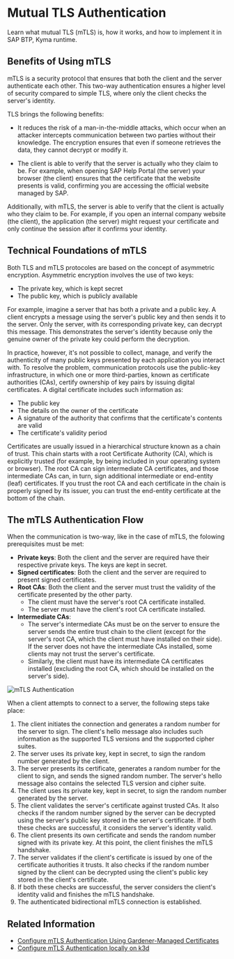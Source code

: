 # Mutual TLS Authentication
Learn what mutual TLS (mTLS) is, how it works, and how to implement it in SAP BTP, Kyma runtime.

## Benefits of Using mTLS
mTLS is a security protocol that ensures that both the client and the server authenticate each other. This two-way authentication ensures a higher level of security compared to simple TLS, where only the client checks the server's identity.

TLS brings the following benefits:

- It reduces the risk of a man-in-the-middle attacks, which occur when an attacker intercepts communication between two parties without their knowledge. The encryption ensures that even if someone retrieves the data, they cannot decrypt or modify it.

- The client is able to verify that the server is actually who they claim to be. For example, when opening SAP Help Portal (the server) your browser (the client) ensures that the certificate that the website presents is valid, confirming you are accessing the official website managed by SAP.

Additionally, with mTLS, the server is able to verify that the client is actually who they claim to be. For example, if you open an internal company website (the client), the application (the server) might request your certificate and only continue the session after it confirms your identity.

## Technical Foundations of mTLS
Both TLS and mTLS protocoles are based on the concept of asymmetric encryption. Asymmetric encryption involves the use of two keys:
- The private key, which is kept secret
- The public key, which is publicly available

For example, imagine a server that has both a private and a public key. A client encrypts a message using the server's public key and then sends it to the server. Only the server, with its corresponding private key, can decrypt this message. This demonstrates the server's identity because only the genuine owner of the private key could perform the decryption.

In practice, however, it's not possible to collect, manage, and verify the authenticity of many public keys presented by each application you interact with. To resolve the problem, communication protocols use the public-key infrastructure, in which one or more third-parties, known as certificate authorities (CAs), certify ownership of key pairs by issuing digital certificates. A digital certificate includes such information as:
- The public key
- The details on the owner of the certificate
- A signature of the authority that confirms that the certificate's contents are valid
- The certificate's validity period

Certificates are usually issued in a hierarchical structure known as a chain of trust. This chain starts with a root Certificate Authority (CA), which is explicitly trusted (for example, by being included in your operating system or browser). The root CA can sign intermediate CA certificates, and those intermediate CAs can, in turn, sign additional intermediate or end-entity (leaf) certificates. If you trust the root CA and each certificate in the chain is properly signed by its issuer, you can trust the end-entity certificate at the bottom of the chain.

## The mTLS Authentication Flow
When the communication is two-way, like in the case of mTLS, the folowing prerequisites must be met:
- **Private keys**: Both the client and the server are required have their respective private keys. The keys are kept in secret.
- **Signed certificates**: Both the client and the server are required to present signed certificates. 
- **Root CAs**: Both the client and the server must trust the validity of the certificate presented by the other party. 
  - The client must have the server's root CA certificate installed.
  - The server must have the client's root CA certificate installed.
- **Intermediate CAs**:
  - The server's intermediate CAs must be on the server to ensure the server sends the entire trust chain to the client (except for the server's root CA, which the client must have installed on their side). If the server does not have the intermediate CAs installed, some clients may not trust the server's certificate.
  - Similarly, the client must have its intermediate CA certificates installed (excluding the root CA, which should be installed on the server's side).
  
![mTLS Authentication](../../assets/mtls.svg)

When a client attempts to connect to a server, the following steps take place:

1. The client initiates the connection and generates a random number for the server to sign. The client's hello message also includes such information as the supported TLS versions and the supported cipher suites.
2. The server uses its private key, kept in secret, to sign the random number generated by the client. 
3. The server presents its certificate, generates a random number for the client to sign, and sends the signed random number. The server's hello message also contains the selected TLS version and cipher suite.
4. The client uses its private key, kept in secret, to sign the random number generated by the server. 
5. The client validates the server's certificate against trusted CAs. It also checks if the random number signed by the server can be decrypted using the server's public key stored in the server's certificate. If both these checks are successful, it considers the server's identity valid. 
6. The client presents its own certificate and sends the random number signed with its private key. At this point, the client finishes the mTLS handshake.
7. The server validates if the client's certificate is issued by one of the certificate authorities it trusts. It also checks if the random number signed by the client can be decrypted using the client's public key stored in the client's certificate.
8. If both these checks are successful, the server considers the client's identity valid and finishes the mTLS handshake.
9. The authenticated bidirectional mTLS connection is established. 

## Related Information
- [Configure mTLS Authentication Using Gardener-Managed Certificates](./01-10-configure-mtls.md)
- [Configure mTLS Authentication locally on k3d](./configure-mtls-k3d.md)
